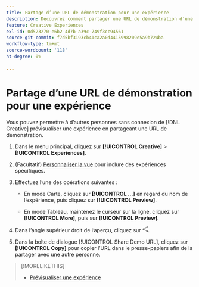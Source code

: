 ```yaml
---
title: Partage d’une URL de démonstration pour une expérience
description: Découvrez comment partager une URL de démonstration d’une expérience.
feature: Creative Experiences
exl-id: 0d523270-e6b2-4d7b-a39c-749f3cc94561
source-git-commit: f7d5bf3193cb41ca2a0d4415998209e5a9b724ba
workflow-type: tm+mt
source-wordcount: '118'
ht-degree: 0%

---
```


# Partage d’une URL de démonstration pour une expérience

Vous pouvez permettre à d’autres personnes sans connexion de [!DNL Creative] prévisualiser une expérience en partageant une URL de démonstration.

1. Dans le menu principal, cliquez sur **[!UICONTROL Creative]** > **[!UICONTROL Experiences]**.

1. (Facultatif) [Personnaliser la vue](/help/creative/introduction/customize-data-views.md) pour inclure des expériences spécifiques.

1. Effectuez l’une des opérations suivantes :

   * En mode Carte, cliquez sur **[!UICONTROL ...]** en regard du nom de l’expérience, puis cliquez sur **[!UICONTROL Preview]**.

   * En mode Tableau, maintenez le curseur sur la ligne, cliquez sur **[!UICONTROL More]**, puis sur **[!UICONTROL Preview]**.

1. Dans l’angle supérieur droit de l’aperçu, cliquez sur ![Partager](/help/creative/assets/share.png "Partager").

1. Dans la boîte de dialogue [!UICONTROL Share Demo URL], cliquez sur **[!UICONTROL Copy]** pour copier l’URL dans le presse-papiers afin de la partager avec une autre personne.

>[!MORELIKETHIS]
>
>* [Prévisualiser une expérience](/help/creative/experiences/experience-preview.md)
